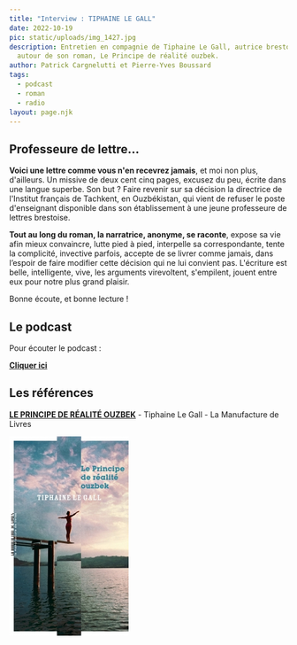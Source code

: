 ```yaml
---
title: "Interview : TIPHAINE LE GALL"
date: 2022-10-19
pic: static/uploads/img_1427.jpg
description: Entretien en compagnie de Tiphaine Le Gall, autrice brestoise,
  autour de son roman, Le Principe de réalité ouzbek.
author: Patrick Cargnelutti et Pierre-Yves Boussard
tags:
  - podcast
  - roman
  - radio
layout: page.njk
---
```

## Professeure de lettre...

**V﻿oici une lettre comme vous n'en recevrez jamais**, et moi non plus, d'ailleurs. Un missive de deux cent cinq pages, excusez du peu, écrite dans une langue superbe. Son but ? Faire revenir sur sa décision la directrice de l'Institut français de Tachkent, en Ouzbékistan, qui vient de refuser le poste d'enseignant disponible dans son établissement à une jeune professeure de lettres brestoise.

**Tout au long du roman, la narratrice, anonyme, se raconte**, expose sa vie afin mieux convaincre, lutte pied à pied, interpelle sa correspondante, tente la complicité, invective parfois, accepte de se livrer comme jamais, dans l’espoir de faire modifier cette décision qui ne lui convient pas. L'écriture est belle, intelligente, vive, les arguments virevoltent, s'empilent, jouent entre eux pour notre plus grand plaisir.

B﻿onne écoute, et bonne lecture !

## L﻿e podcast

Pour écouter le podcast :

**[C﻿liquer ici](https://radioevasion.fr/audio/MICR%20TIPHAINE%20LE%20GALL.mp3)**

## L﻿es références

**[L﻿E PRINCIPE DE RÉALITÉ OUZBEK](https://www.lamanufacturedelivres.com/livres/fiche/232/le-gall-tiphaine-le-principe-de-realite-ouzbek#:~:text=Tiphaine%20Le%20Gall%2C%20dans%20ce,de%20sa%20vie%20un%20roman.)** - Tiphaine Le Gall - La Manufacture de Livres

![Photographie d'un paysage au coucher du soleil, la mer, un plongeoir, une femme, en maillot de bain, bras en croix, prete à plonger. Au fond, des collines. Des nuages roses dans un ciel aussi vert que l'océan.](static/uploads/leprincipedere-alite-6284b9da32ea9.jpeg "Le Principe de réalité ouzbek")